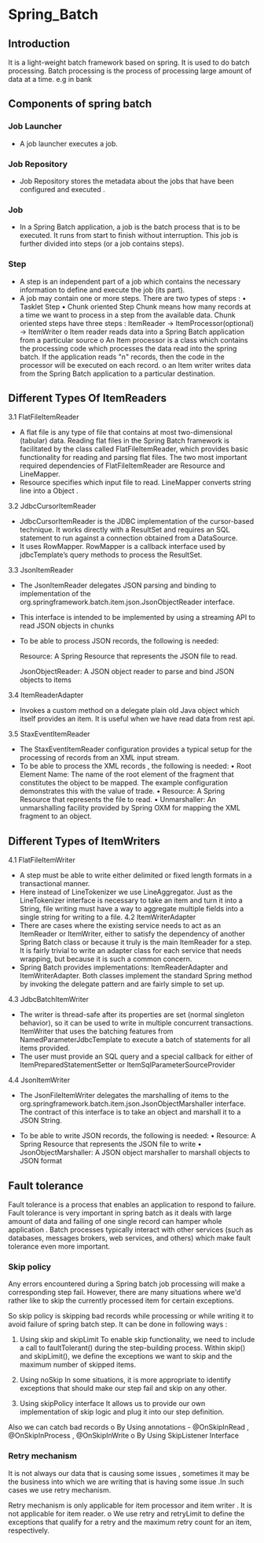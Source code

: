 # Spring_Batch

## Introduction 
It is a light-weight batch framework based on spring. It is used to do batch processing. Batch processing is the process of processing large amount of data at a time. e.g in bank
## Components of spring batch
 
### Job Launcher
-	A job launcher executes a job.
### Job Repository
-	Job Repository stores the metadata about the jobs that have been configured and executed .
### Job
-	In a Spring Batch application, a job is the batch process that is to be executed. It runs from start to finish without interruption. This job is further divided into steps (or a job contains steps).
### Step
-	A step is an independent part of a job which contains the necessary information to define and execute the job (its part). 
-	A job may contain one or more steps.
  There are two types of steps :
•	Tasklet Step
•	Chunk oriented Step
Chunk means how many records at a time we want to process in a step from the available data. Chunk oriented steps  have three steps :
ItemReader -> ItemProcessor(optional) -> ItemWriter
o	Item reader reads data into a Spring Batch application from a particular source
o	An Item processor is a class which contains the processing code which processes the data read into the spring batch. If the application reads "n" records, then the code in the processor will be executed on each record.
o	an Item writer writes data from the Spring Batch application to a particular destination.

## Different Types Of ItemReaders

3.1	 FlatFileItemReader
-	A flat file is any type of file that contains at most two-dimensional (tabular) data. Reading flat files in the Spring Batch framework is facilitated by the class called FlatFileItemReader, which provides basic functionality for reading and parsing flat files. The two most important required dependencies of FlatFileItemReader are Resource and LineMapper.
-	Resource specifies which input file to read. LineMapper converts string line into a Object .

3.2	 JdbcCursorItemReader
-	JdbcCursorItemReader is the JDBC implementation of the cursor-based technique. It works directly with a ResultSet and requires an SQL statement to run against a connection obtained from a DataSource.
-	It uses RowMapper. RowMapper is a callback interface used by jdbcTemplate’s query methods to process the ResultSet.

3.3	 JsonItemReader
- The JsonItemReader delegates JSON parsing and binding to implementation of the org.springframework.batch.item.json.JsonObjectReader  interface.
- This interface is intended to be implemented by using a streaming API to read JSON objects in chunks
- To be able to process JSON records, the following is needed:

  Resource: A Spring Resource that represents the JSON file to read.

  JsonObjectReader: A JSON object reader to parse and bind JSON objects to items

3.4	 ItemReaderAdapter
- Invokes a custom method on a delegate plain old Java object which itself provides an item. It is useful when we have read data from rest api.

3.5	 StaxEventItemReader
-	The StaxEventItemReader configuration provides a typical setup for the processing of records from an XML input stream.
-	To be able to process the XML records , the following is needed:
•	Root Element Name: The name of the root element of the fragment that constitutes the object to be mapped. The example configuration demonstrates this with the value of trade.
•	Resource: A Spring Resource that represents the file to read.
•	Unmarshaller: An unmarshalling facility provided by Spring OXM for mapping the XML fragment to an object.


## Different Types of ItemWriters

4.1	FlatFileItemWriter
-	A step must be able to write either delimited or fixed length formats in a transactional manner.
-	Here instead of LineTokenizer we use LineAggregator. Just as the LineTokenizer interface is necessary to take an item and turn it into a String, file writing must have a way to aggregate multiple fields into a single string for writing to a file. 
4.2	ItemWriterAdapter
-  There are cases where the existing service needs to act as an ItemReader or ItemWriter, either to satisfy the dependency of another Spring Batch class or because it truly is the main ItemReader for a step. It is fairly trivial to write an adapter class for each service that needs wrapping, but because it is such a common concern.
- Spring Batch provides implementations: ItemReaderAdapter and ItemWriterAdapter. Both classes implement the standard Spring method by invoking the delegate pattern and are fairly simple to set up.


4.3	JdbcBatchItemWriter
-	The writer is thread-safe after its properties are set (normal singleton behavior), so it can be used to write in multiple concurrent transactions. ItemWriter that uses the batching features from NamedParameterJdbcTemplate to execute a batch of statements for all items provided. 
-	The user must provide an SQL query and a special callback for either of ItemPreparedStatementSetter or ItemSqlParameterSourceProvider

4.4	 JsonItemWriter
-	The JsonFileItemWriter delegates the marshalling of items to the org.springframework.batch.item.json.JsonObjectMarshaller interface. The contract of this interface is to take an object and marshall it to a JSON String.

-	To be able to write JSON records, the following is needed:
•	Resource: A Spring Resource that represents the JSON file to write
•	JsonObjectMarshaller: A JSON object marshaller to marshall objects to JSON format

## Fault tolerance

Fault tolerance is a process that enables an application to respond to failure.
Fault tolerance is very important in spring batch as it deals with large amount of data and failing of one single record can hamper whole application .
Batch processes typically interact with other services (such as databases, messages brokers, web services, and others) which make fault tolerance even more important.

### Skip policy 

Any errors encountered during a Spring batch job processing will make a corresponding step fail. However, there are many situations where we'd rather like to skip the currently processed item for certain exceptions. 

So skip policy is skipping bad records while processing or while writing it to avoid failure of spring batch step. It can be done in following ways :

1.	Using skip and skipLimit
To enable skip functionality, we need to include a call to faultTolerant() during the step-building process.
Within skip() and skipLimit(), we define the exceptions we want to skip and the maximum number of skipped items.
2.	Using noSkip
In some situations, it is more appropriate to identify exceptions that should make our step fail and skip on any other.

3.	Using skipPolicy interface
It allows us to  provide our own implementation of skip logic and plug it into our step definition.

Also we can catch bad records
o	By Using annotations - @OnSkipInRead , @OnSkipInProcess , @OnSkipInWrite
o	By Using SkipListener Interface

### Retry mechanism

It is not always our data that is causing some issues , sometimes it may be the business into which we are writing that is having some issue .In such cases we use retry mechanism.

Retry mechanism is only applicable for item processor and item writer . It is not applicable for item reader.
o	We use retry and retryLimit to define the exceptions that qualify for a retry and the maximum retry count for an item, respectively.
 











